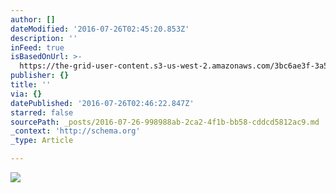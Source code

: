 ```yaml
---
author: []
dateModified: '2016-07-26T02:45:20.853Z'
description: ''
inFeed: true
isBasedOnUrl: >-
  https://the-grid-user-content.s3-us-west-2.amazonaws.com/3bc6ae3f-3a59-4982-a969-f7489742a5c0.jpg
publisher: {}
title: ''
via: {}
datePublished: '2016-07-26T02:46:22.847Z'
starred: false
sourcePath: _posts/2016-07-26-998988ab-2ca2-4f1b-bb58-cddcd5812ac9.md
_context: 'http://schema.org'
_type: Article

---
```

![](https://the-grid-user-content.s3-us-west-2.amazonaws.com/3bc6ae3f-3a59-4982-a969-f7489742a5c0.jpg)